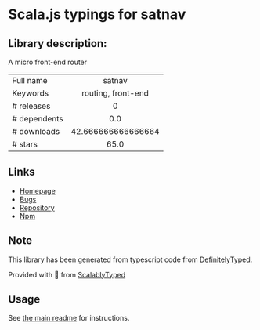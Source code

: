 
# Scala.js typings for satnav


## Library description:
A micro front-end router

|                    |                 |
| ------------------ | :-------------: |
| Full name          | satnav |
| Keywords           | routing, front-end |
| # releases         | 0 |
| # dependents       | 0.0 |
| # downloads        | 42.666666666666664 |
| # stars            | 65.0 |

## Links
- [Homepage](https://github.com/f5io/satnav-js#readme)
- [Bugs](https://github.com/f5io/satnav-js/issues)
- [Repository](https://github.com/f5io/satnav-js)
- [Npm](https://www.npmjs.com/package/satnav)
    


## Note
This library has been generated from typescript code from [DefinitelyTyped](https://definitelytyped.org).

Provided with :purple_heart: from [ScalablyTyped](https://github.com/oyvindberg/ScalablyTyped)

## Usage
See [the main readme](../../readme.md) for instructions.


